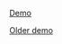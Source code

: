 [Demo](https://www.youtube.com/watch?v=wu6oO1dL63Y)

[Older demo](https://www.youtube.com/watch?v=Key85GS8SiE)
